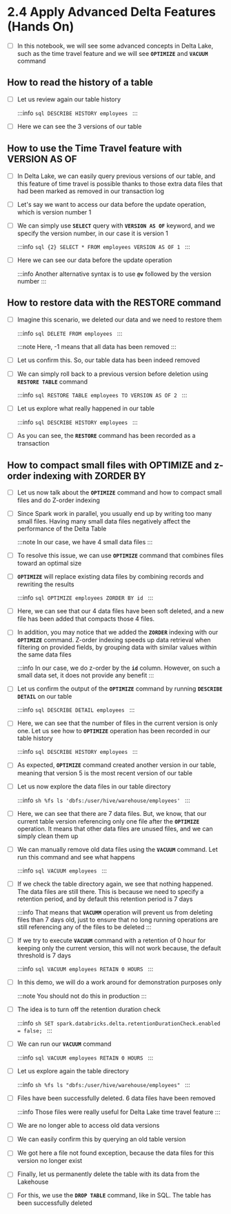 # 2.4 Apply Advanced Delta Features (Hands On)

- [ ] In this notebook, we will see some advanced concepts in Delta Lake, such as the time travel feature and we will see **`OPTIMIZE`** and **`VACUUM`** command

## How to read the history of a table

- [ ] Let us review again our table history

    :::info
        ```sql
        DESCRIBE HISTORY employees
        ```
    :::

- [ ] Here we can see the 3 versions of our table

## How to use the Time Travel feature with **VERSION AS OF**

- [ ] In Delta Lake, we can easily query previous versions of our table, and this feature of time travel is possible thanks to those extra data files that had been marked as removed in our transaction log<br/>

- [ ] Let's say we want to access our data before the update operation, which is version number 1<br/>

- [ ] We can simply use **`SELECT`** query with **`VERSION AS OF`** keyword, and we specify the version number, in our case it is version 1

    :::info
        ```sql {2}
        SELECT * FROM employees
        VERSION AS OF 1
        ```
    :::

- [ ] Here we can see our data before the update operation

    :::info
        Another alternative syntax is to use **`@v`** followed by the version number
    :::

## How to restore data with the **RESTORE** command

- [ ] Imagine this scenario, we deleted our data and we need to restore them

    :::info
        ```sql
        DELETE FROM employees
        ```
    :::

    :::note
        Here, -1 means that all data has been removed
    :::

- [ ] Let us confirm this. So, our table data has been indeed removed <br/>

- [ ] We can simply roll back to a previous version before deletion using **`RESTORE TABLE`** command

    :::info
        ```sql
        RESTORE TABLE employees TO VERSION AS OF 2
        ```
    :::

- [ ] Let us explore what really happened in our table

    :::info
        ```sql
        DESCRIBE HISTORY employees
        ```
    :::

- [ ] As you can see, the **`RESTORE`** command has been recorded as a transaction

## How to compact small files with **OPTIMIZE** and z-order indexing with **ZORDER BY**

- [ ] Let us now talk about the **`OPTIMIZE`** command and how to compact small files and do Z-order indexing <br/>

- [ ] Since Spark work in parallel, you usually end up by writing too many small files. Having many small data files negatively affect the performance of the Delta Table

    :::note
        In our case, we have 4 small data files
    :::

- [ ] To resolve this issue, we can use **`OPTIMIZE`** command that combines files toward an optimal size <br/>

- [ ] **`OPTIMIZE`** will replace existing data files by combining records and rewriting the results

    :::info
        ```sql
        OPTIMIZE employees ZORDER BY id
        ```
    :::

- [ ] Here, we can see that our 4 data files have been soft deleted, and a new file has been added that compacts those 4 files. <br/>

- [ ] In addition, you may notice that we added the **`ZORDER`** indexing with our **`OPTIMIZE`** command. Z-order indexing speeds up data retrieval when filtering on provided fields, by grouping data with similar values within the same data files

    :::info
        In our case, we do z-order by the **`id`** column. However, on such a small data set, it does not provide any benefit
    :::

- [ ] Let us confirm the output of the **`OPTIMIZE`** command by running **`DESCRIBE DETAIL`** on our table

    :::info
        ```sql
        DESCRIBE DETAIL employees
        ```
    :::

- [ ] Here, we can see that the number of files in the current version is only one. Let us see how to **`OPTIMIZE`** operation has been recorded in our table history

    :::info
        ```sql
        DESCRIBE HISTORY employees
        ```
    :::

- [ ] As expected, **`OPTIMIZE`** command created another version in our table, meaning that version 5 is the most recent version of our table <br/>

- [ ] Let us now explore the data files in our table directory

    :::info
        ```sh
        %fs ls 'dbfs:/user/hive/warehouse/employees'
        ```
    :::

- [ ] Here, we can see that there are 7 data files. But, we know, that our current table version referencing only one file after the **`OPTIMIZE`** operation. It means that other data files are unused files, and we can simply clean them up <br/>

- [ ] We can manually remove old data files using the **`VACUUM`** command. Let run this command and see what happens 

    :::info
        ```sql
        VACUUM employees
        ```
    :::

- [ ] If we check the table directory again, we see that nothing happened. The data files are still there. This is because we need to specify a retention period, and by default this retention period is 7 days

    :::info
        That means that **`VACUMM`** operation will prevent us from deleting files than 7 days old, just to ensure that no long running operations are still referencing any of the files to be deleted
    :::

- [ ] If we try to execute **`VACUUM`** command with a retention of 0 hour for keeping only the current version, this will not work because, the default threshold is 7 days

    :::info
        ```sql
        VACUUM employees RETAIN 0 HOURS
        ```
    :::

- [ ] In this demo, we will do a work around for demonstration purposes only

    :::note
        You should not do this in production
    :::

- [ ] The idea is to turn off the retention duration check

    :::info
        ```sh
        SET spark.databricks.delta.retentionDurationCheck.enabled = false;
        ```
    :::

- [ ] We can run our **`VACUUM`** command<br/>

    :::info
        ```sql
        VACUUM employees RETAIN 0 HOURS
        ```
    :::

- [ ] Let us explore again the table directory

    :::info
        ```sh
        %fs ls "dbfs:/user/hive/warehouse/employees"
        ```
    :::

- [ ] Files have been successfully deleted. 6 data files have been removed

    :::info
        Those files were really useful for Delta Lake time travel feature
    :::

- [ ] We are no longer able to access old data versions<br/>

- [ ] We can easily confirm this by querying an old table version<br/>

- [ ] We got here a file not found exception, because the data files for this version no longer exist<br/>

- [ ] Finally, let us permanently delete the table with its data from the Lakehouse<br/>

- [ ] For this, we use the **`DROP TABLE`** command, like in SQL. The table has been successfully deleted<br/>